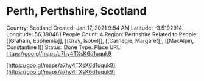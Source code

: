 # Perth, Perthshire, Scotland

Country: Scotland
Created: Jan 17, 2021 9:54 AM
Latitude: -3.5192914
Longitude: 56.390461
People Count: 4
Region: Perthshire
Related to People: [[Graham, Euphemia]], [[Gray, Isobel]], [[Carnegie, Margaret]], [[MacAlpin, Constantine I]]
Status: Done
Type: Place
URL: https://goo.gl/maps/a7hy4TXsK6d1uquk9

[https://goo.gl/maps/a7hy4TXsK6d1uquk9](https://goo.gl/maps/a7hy4TXsK6d1uquk9)
